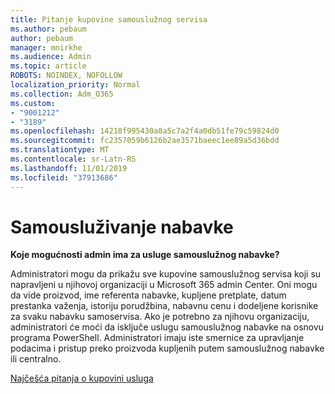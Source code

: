 ```yaml
---
title: Pitanje kupovine samouslužnog servisa
ms.author: pebaum
author: pebaum
manager: mnirkhe
ms.audience: Admin
ms.topic: article
ROBOTS: NOINDEX, NOFOLLOW
localization_priority: Normal
ms.collection: Adm_O365
ms.custom:
- "9001212"
- "3189"
ms.openlocfilehash: 14218f995430a8a5c7a2f4a0db51fe79c59824d0
ms.sourcegitcommit: fc2357059b6126b2ae3571baeec1ee89a5d36bdd
ms.translationtype: MT
ms.contentlocale: sr-Latn-RS
ms.lasthandoff: 11/01/2019
ms.locfileid: "37913686"
---
```

# <a name="self-service-purchase"></a>Samousluživanje nabavke

**Koje mogućnosti admin ima za usluge samouslužnog nabavke?**

Administratori mogu da prikažu sve kupovine samouslužnog servisa koji su napravljeni u njihovoj organizaciji u Microsoft 365 admin Center. Oni mogu da vide proizvod, ime referenta nabavke, kupljene pretplate, datum prestanka važenja, istoriju porudžbina, nabavnu cenu i dodeljene korisnike za svaku nabavku samoservisa.  Ako je potrebno za njihovu organizaciju, administratori će moći da isključe uslugu samouslužnog nabavke na osnovu programa PowerShell.  Administratori imaju iste smernice za upravljanje podacima i pristup preko proizvoda kupljenih putem samouslužnog nabavke ili centralno.

[Najčešća pitanja o kupovini usluga](https://aka.ms/self-service-purchase-faq)

